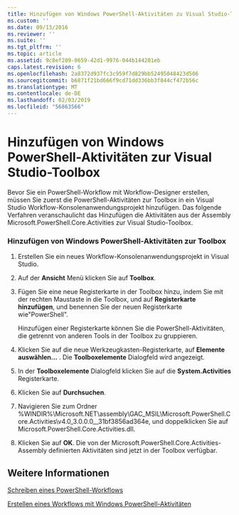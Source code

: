 ```yaml
---
title: Hinzufügen von Windows PowerShell-Aktivitäten zu Visual Studio-Toolbox | Microsoft-Dokumentation
ms.custom: ''
ms.date: 09/13/2016
ms.reviewer: ''
ms.suite: ''
ms.tgt_pltfrm: ''
ms.topic: article
ms.assetid: 9c8ef289-0659-42d1-9976-044b144201eb
caps.latest.revision: 6
ms.openlocfilehash: 2a8372d937fc3c959f7d829bb52495048423d506
ms.sourcegitcommit: b6871f21bd666f9cd71dd336bb3f844cf472b56c
ms.translationtype: MT
ms.contentlocale: de-DE
ms.lasthandoff: 02/03/2019
ms.locfileid: "56863566"
---
```

# <a name="adding-windows-powershell-activities-to-the-visual-studio-toolbox"></a>Hinzufügen von Windows PowerShell-Aktivitäten zur Visual Studio-Toolbox

Bevor Sie ein PowerShell-Workflow mit Workflow-Designer erstellen, müssen Sie zuerst die PowerShell-Aktivitäten zur Toolbox in ein Visual Studio Workflow-Konsolenanwendungsprojekt hinzufügen. Das folgende Verfahren veranschaulicht das Hinzufügen die Aktivitäten aus der Assembly Microsoft.PowerShell.Core.Activities zur Visual Studio-Toolbox.

### <a name="adding-windows-powershell-activities-to-the-toolbox"></a>Hinzufügen von Windows PowerShell-Aktivitäten zur Toolbox

1. Erstellen Sie ein neues Workflow-Konsolenanwendungsprojekt in Visual Studio.

2. Auf der **Ansicht** Menü klicken Sie auf **Toolbox**.

3. Fügen Sie eine neue Registerkarte in der Toolbox hinzu, indem Sie mit der rechten Maustaste in die Toolbox, und auf **Registerkarte hinzufügen**, und benennen Sie der neuen Registerkarte wie"PowerShell".

   Hinzufügen einer Registerkarte können Sie die PowerShell-Aktivitäten, die getrennt von anderen Tools in der Toolbox zu gruppieren.

4. Klicken Sie auf die neue Werkzeugkasten-Registerkarte, auf **Elemente auswählen...** . Die **Toolboxelemente** Dialogfeld wird angezeigt.

5. In der **Toolboxelemente** Dialogfeld klicken Sie auf die **System.Activities** Registerkarte.

6. Klicken Sie auf **Durchsuchen**.

7. Navigieren Sie zum Ordner %WINDIR%\Microsoft.NET\assembly\GAC_MSIL\Microsoft.PowerShell.Core.Activities\v4.0_3.0.0.0__31bf3856ad364e, und doppelklicken Sie auf Microsoft.PowerShell.Core.Activities.dll.

8. Klicken Sie auf **OK**. Die von der Microsoft.PowerShell.Core.Activities-Assembly definierten Aktivitäten sind jetzt in der Toolbox verfügbar.

## <a name="see-also"></a>Weitere Informationen

[Schreiben eines PowerShell-Workflows](./writing-a-windows-powershell-workflow.md)

[Erstellen eines Workflows mit Windows PowerShell-Aktivitäten](./creating-a-workflow-with-windows-powershell-activities.md)